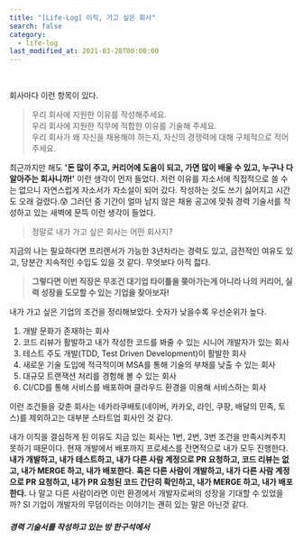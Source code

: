 ```yaml
---
title: "[Life-Log] 이직, 가고 싶은 회사"
search: false
category:
  - life-log
last_modified_at: 2021-03-28T00:00:00
---
```


<br>

회사마다 이런 항목이 있다. 

> 우리 회사에 지원한 이유를 작성해주세요.<br>
> 우리 회사에 지원한 직무에 적합한 이유를 기술해 주세요.<br>
> 우리 회사가 왜 자신을 채용해야 하는지, 자신의 경쟁력에 대해 구체적으로 적어 주세요.

최근까지만 해도 **'돈 많이 주고, 커리어에 도움이 되고, 가면 많이 배울 수 있고, 누구나 다 알아주는 회사니까!'** 이런 생각이 먼저 들었다. 
저런 이유를 자소서에 직접적으로 쓸 수는 없으니 자연스럽게 자소서가 자소설이 되어 갔다. 
작성하는 것도 쓰기 싫어지고 시간도 오래 걸렸다.😰 
그러던 중 기간이 얼마 남지 않은 채용 공고에 맞춰 경력 기술서를 작성하고 있는 새벽에 문뜩 이런 생각이 들었다. 

> 정말로 내가 가고 싶은 회사는 어떤 회사지?

지금의 나는 필요하다면 프리랜서가 가능한 3년차라는 경력도 있고, 금전적인 여유도 있고, 당분간 지속적인 수입도 있을 것 같다. 
무엇보다 아직 젋다. 

> **그렇다면 이번 직장은 무조건 대기업 타이틀을 쫒아가는게 아니라 나의 커리어, 실력 성장을 도모할 수 있는 기업을 찾아보자!** 

내가 가고 싶은 기업의 조건을 정리해보았다. 숫자가 낮을수록 우선순위가 높다.
1. 개발 문화가 존재하는 회사
1. 코드 리뷰가 활발하고 내가 작성한 코드를 봐줄 수 있는 시니어 개발자가 있는 회사
1. 테스트 주도 개발(TDD, Test Driven Development)이 활발한 회사
1. 새로운 기술 도입에 적극적이며 MSA를 통해 기술의 부채를 낮출 수 있는 회사
1. 대규모 트랜잭션 처리를 경험해 볼 수 있는 회사
1. CI/CD를 통해 서비스를 배포하며 클라우드 환경을 이용해 서비스하는 회사

이런 조건들을 갖춘 회사는 네카라쿠배토(네이버, 카카오, 라인, 쿠팡, 배달의 민족, 토스)를 제외하고는 대부분 스타트업 회사인 것 같다. 

내가 이직을 결심하게 된 이유도 지금 있는 회사는 1번, 2번, 3번 조건을 만족시켜주지 못하기 때문이다. 
현재 개발에서 배포까지 프로세스를 전면적으로 내가 모두 진행한다. 
**내가 개발하고, 내가 테스트하고, 내가 다른 사람 계정으로 PR 요청하고, 코드 리뷰는 없고, 내가 MERGE 하고, 내가 배포한다.** 
**혹은 다른 사람이 개발하고, 내가 다른 사람 계정으로 PR 요청하고, 내가 PR 요청된 코드 간단히 확인하고, 내가 MERGE 하고, 내가 배포한다.** 
나 말고 다른 사람이라면 이런 환경에서 개발자로써의 성장을 기대할 수 있었을까? 
SI 기업이 개발자의 무덤이라는 이야기는 괜히 있는 말은 아닌것 같다.

##### 경력 기술서를 작성하고 있는 방 한구석에서